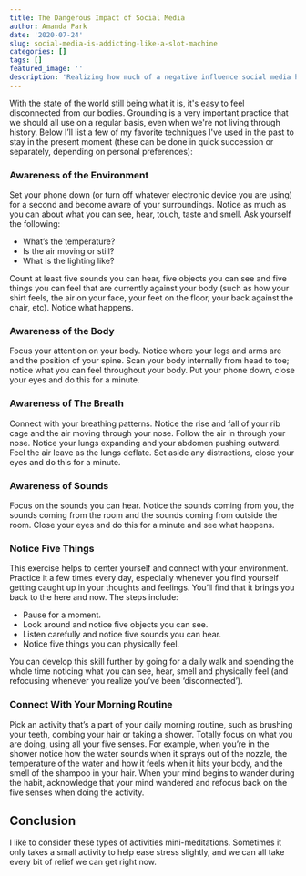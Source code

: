 ```yaml
---
title: The Dangerous Impact of Social Media
author: Amanda Park
date: '2020-07-24'
slug: social-media-is-addicting-like-a-slot-machine
categories: []
tags: []
featured_image: ''
description: 'Realizing how much of a negative influence social media has had on my life when I was in school.'
---
```


With the state of the world still being what it is, it's easy to feel disconnected from our bodies. Grounding is a very important practice that we should all use on a regular basis, even when we're not living through history. Below I’ll list a few of my favorite techniques I've used in the past to stay in the present moment (these can be done in quick succession or separately, depending on personal preferences):

### Awareness of the Environment

Set your phone down (or turn off whatever electronic device you are using) for a second and become aware of your surroundings. Notice as much as you can about what you can see, hear, touch, taste and smell. Ask yourself the following:
* What’s the temperature?
* Is the air moving or still?
* What is the lighting like?

Count at least five sounds you can hear, five objects you can see and five things you can feel that are currently against your body (such as how your shirt feels, the air on your face, your feet on the floor, your back against the chair, etc). Notice what happens.

 ### Awareness of the Body

Focus your attention on your body. Notice where your legs and arms are and the position of your spine. Scan your body internally from head to toe; notice what you can feel throughout your body. Put your phone down, close your eyes and do this for a minute.

### Awareness of The Breath

Connect with your breathing patterns. Notice the rise and fall of your rib cage and the air moving through your nose. Follow the air in through your nose. Notice your lungs expanding and your abdomen pushing outward. Feel the air leave as the lungs deflate. Set aside any distractions, close your eyes and do this for a minute.

### Awareness of Sounds

Focus on the sounds you can hear. Notice the sounds coming from you, the sounds coming from the room and the sounds coming from outside the room. Close your eyes and do this for a minute and see what happens.

### Notice Five Things

This exercise helps to center yourself and connect with your environment. Practice it a few times every day, especially whenever you find yourself getting caught up in your thoughts and feelings. You’ll find that it brings you back to the here and now. The steps include:

* Pause for a moment.
* Look around and notice five objects you can see.
* Listen carefully and notice five sounds you can hear.
* Notice five things you can physically feel.

You can develop this skill further by going for a daily walk and spending the whole time noticing what you can see, hear, smell and physically feel (and refocusing whenever you realize you’ve been ‘disconnected’).

### Connect With Your Morning Routine

Pick an activity that’s a part of your daily morning routine, such as brushing your teeth, combing your hair or taking a shower. Totally focus on what you are doing, using all your five senses. For example, when you’re in the shower notice how the water sounds when it sprays out of the nozzle, the temperature of the water and how it feels when it hits your body, and the smell of the shampoo in your hair. When your mind begins to wander during the habit, acknowledge that your mind wandered and refocus back on the five senses when doing the activity.

## Conclusion

I like to consider these types of activities mini-meditations. Sometimes it only takes a small activity to help ease stress slightly, and we can all take every bit of relief we can get right now. 